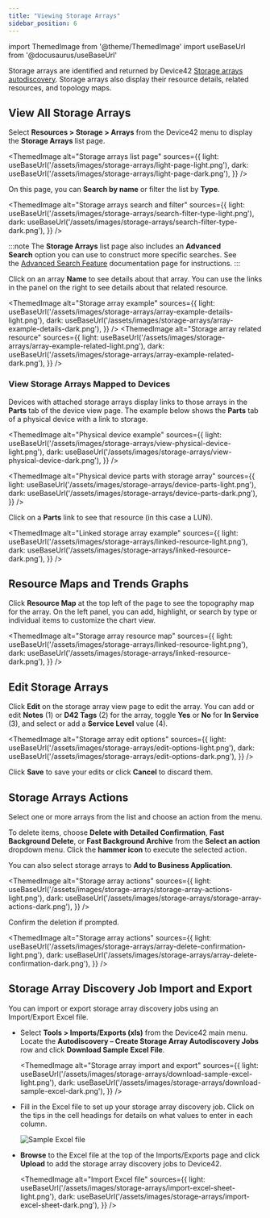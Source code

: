 ```yaml
---
title: "Viewing Storage Arrays"
sidebar_position: 6
---
```


import ThemedImage from '@theme/ThemedImage'
import useBaseUrl from '@docusaurus/useBaseUrl'

Storage arrays are identified and returned by Device42 [Storage arrays autodiscovery](./). Storage arrays also display their resource details, related resources, and topology maps.

## View All Storage Arrays

Select **Resources > Storage > Arrays** from the Device42 menu to display the **Storage Arrays** list page.

<ThemedImage
  alt="Storage arrays list page"
  sources={{
    light: useBaseUrl('/assets/images/storage-arrays/light-page-light.png'),
    dark: useBaseUrl('/assets/images/storage-arrays/light-page-dark.png'),
  }}
/>

On this page, you can **Search by name** or filter the list by **Type**.

<ThemedImage
  alt="Storage arrays search and filter"
  sources={{
    light: useBaseUrl('/assets/images/storage-arrays/search-filter-type-light.png'),
    dark: useBaseUrl('/assets/images/storage-arrays/search-filter-type-dark.png'),
  }}
/>

:::note
The **Storage Arrays** list page also includes an **Advanced Search** option you can use to construct more specific searches. See the [Advanced Search Feature](/getstarted/advanced-search-feature.mdx) documentation page for instructions.
:::

Click on an array **Name** to see details about that array. You can use the links in the panel on the right to see details about that related resource.

<ThemedImage
  alt="Storage array example"
  sources={{
    light: useBaseUrl('/assets/images/storage-arrays/array-example-details-light.png'),
    dark: useBaseUrl('/assets/images/storage-arrays/array-example-details-dark.png'),
  }}
/>
<ThemedImage
  alt="Storage array related resource"
  sources={{
    light: useBaseUrl('/assets/images/storage-arrays/array-example-related-light.png'),
    dark: useBaseUrl('/assets/images/storage-arrays/array-example-related-dark.png'),
  }}
/>

### View Storage Arrays Mapped to Devices

Devices with attached storage arrays display links to those arrays in the **Parts** tab of the device view page. The example below shows the **Parts** tab of a physical device with a link to storage.

<ThemedImage
  alt="Physical device example"
  sources={{
    light: useBaseUrl('/assets/images/storage-arrays/view-physical-device-light.png'),
    dark: useBaseUrl('/assets/images/storage-arrays/view-physical-device-dark.png'),
  }}
/>

<ThemedImage
  alt="Physical device parts with storage array"
  sources={{
    light: useBaseUrl('/assets/images/storage-arrays/device-parts-light.png'),
    dark: useBaseUrl('/assets/images/storage-arrays/device-parts-dark.png'),
  }}
/>

Click on a **Parts** link to see that resource (in this case a LUN).

<ThemedImage
  alt="Linked storage array example"
  sources={{
    light: useBaseUrl('/assets/images/storage-arrays/linked-resource-light.png'),
    dark: useBaseUrl('/assets/images/storage-arrays/linked-resource-dark.png'),
  }}
/>

## Resource Maps and Trends Graphs

Click **Resource Map** at the top left of the page to see the topography map for the array. On the left panel, you can add, highlight, or search by type or individual items to customize the chart view.

<ThemedImage
  alt="Storage array resource map"
  sources={{
    light: useBaseUrl('/assets/images/storage-arrays/linked-resource-light.png'),
    dark: useBaseUrl('/assets/images/storage-arrays/linked-resource-dark.png'),
  }}
/>

## Edit Storage Arrays

Click **Edit** on the storage array view page to edit the array. You can add or edit **Notes** (1) or **D42 Tags** (2) for the array, toggle **Yes** or **No** for **In Service** (3), and select or add a **Service Level** value (4).

<ThemedImage
  alt="Storage array edit options"
  sources={{
    light: useBaseUrl('/assets/images/storage-arrays/edit-options-light.png'),
    dark: useBaseUrl('/assets/images/storage-arrays/edit-options-dark.png'),
  }}
/>

Click **Save** to save your edits or click **Cancel** to discard them.

## Storage Arrays Actions

Select one or more arrays from the list and choose an action from the menu. 

To delete items, choose **Delete with Detailed Confirmation**, **Fast Background Delete**, or **Fast Background Archive** from the **Select an action** dropdown menu. Click the **hammer icon** to execute the selected action.

You can also select storage arrays to **Add to Business Application**.

<ThemedImage
  alt="Storage array actions"
  sources={{
    light: useBaseUrl('/assets/images/storage-arrays/storage-array-actions-light.png'),
    dark: useBaseUrl('/assets/images/storage-arrays/storage-array-actions-dark.png'),
  }}
/>

Confirm the deletion if prompted.

<ThemedImage
  alt="Storage array actions"
  sources={{
    light: useBaseUrl('/assets/images/storage-arrays/array-delete-confirmation-light.png'),
    dark: useBaseUrl('/assets/images/storage-arrays/array-delete-confirmation-dark.png'),
  }}
/>

## Storage Array Discovery Job Import and Export

You can import or export storage array discovery jobs using an Import/Export Excel file.

- Select **Tools > Imports/Exports (xls)** from the Device42 main menu. Locate the **Autodiscovery – Create Storage Array Autodiscovery Jobs** row and click **Download Sample Excel File**.

    <ThemedImage
    alt="Storage array import and export"
    sources={{
        light: useBaseUrl('/assets/images/storage-arrays/download-sample-excel-light.png'),
        dark: useBaseUrl('/assets/images/storage-arrays/download-sample-excel-dark.png'),
    }}
    />

- Fill in the Excel file to set up your storage array discovery job. Click on the tips in the cell headings for details on what values to enter in each column.
  
    ![Sample Excel file](/assets/images/storage-arrays/sample-excel-download.png)

- **Browse** to the Excel file at the top of the Imports/Exports page and click **Upload** to add the storage array discovery jobs to Device42.

    <ThemedImage
    alt="Import Excel file"
    sources={{
        light: useBaseUrl('/assets/images/storage-arrays/import-excel-sheet-light.png'),
        dark: useBaseUrl('/assets/images/storage-arrays/import-excel-sheet-dark.png'),
    }}
    />
